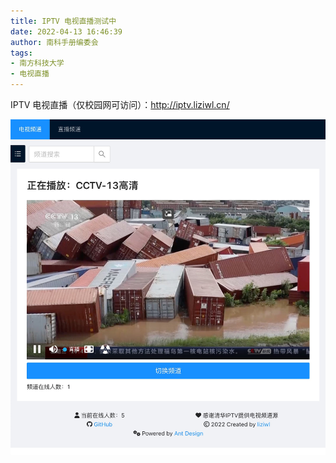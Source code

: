 ```yaml
---
title: IPTV 电视直播测试中
date: 2022-04-13 16:46:39
author: 南科手册编委会
tags:
- 南方科技大学
- 电视直播
---
```


IPTV 电视直播（仅校园网可访问）：<http://iptv.liziwl.cn/>

![界面截图](/post-img/iptv.jpg)